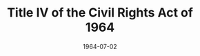 ---
title: Title IV of the Civil Rights Act of 1964
featured: title-iv-civil-rights-act.jpg
featuredAlt: Text of a statute
layout: "tc-single"
hasContentInGallery: true
date: 1964-07-02
---